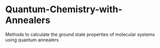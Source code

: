 # Quantum-Chemistry-with-Annealers
Methods to calculate the ground state properties of molecular systems using quantum annealers
